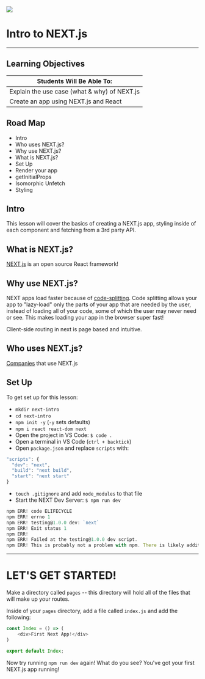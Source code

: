<img src="https://upload.wikimedia.org/wikipedia/commons/thumb/8/8e/Nextjs-logo.svg/1280px-Nextjs-logo.svg.png">

# Intro to NEXT.js
---

## Learning Objectives

| Students Will Be Able To: |
| --- |
| Explain the use case (what & why) of NEXT.js |
| Create an app using NEXT.js and React |

## Road Map

- Intro
- Who uses NEXT.js?
- Why use NEXT.js?
- What is NEXT.js?
- Set Up
- Render your app
- getInitialProps
- Isomorphic Unfetch
- Styling

## Intro

This lesson will cover the basics of creating a NEXT.js app, styling inside of each component and fetching from a 3rd party API.

## What is NEXT.js?

[NEXT.js](https://nextjs.org/) is an open source React framework!

## Why use NEXT.js?

NEXT apps load faster because of [code-splitting](https://reactjs.org/docs/code-splitting.html).  Code splitting allows your app to "lazy-load" only the parts of your app that are needed by the user, instead of loading all of your code, some of which the user may never need or see. This makes loading your app in the browser super fast!

Client-side routing in next is page based and intuitive.

## Who uses NEXT.js?

[Companies](https://nextjs.org/showcase) that use NEXT.js


## Set Up

To get set up for this lesson:

- `mkdir next-intro`
- `cd next-intro`
- `npm init -y` (`-y` sets defaults)
- `npm i react react-dom next`
- Open the project in VS Code: `$ code .`
- Open a terminal in VS Code (`ctrl + backtick`)
- Open `package.json` and replace `scripts` with:
```js
"scripts": {
  "dev": "next",
  "build": "next build",
  "start": "next start"
}
```
- `touch .gitignore` and add `node_modules` to that file
- Start the NEXT Dev Server: `$ npm run dev`

```js
npm ERR! code ELIFECYCLE
npm ERR! errno 1
npm ERR! testing@1.0.0 dev: `next`
npm ERR! Exit status 1
npm ERR! 
npm ERR! Failed at the testing@1.0.0 dev script.
npm ERR! This is probably not a problem with npm. There is likely additional logging output above.
```
---
# LET'S GET STARTED!

Make a directory called `pages` -- this directory will hold all of the files that will make up your routes.

Inside of your `pages` directory, add a file called `index.js` and add the following:
```js
const Index = () => (
    <div>First Next App!</div>
)

export default Index;
```

Now try running `npm run dev` again! What do you see? You've got your first NEXT.js app running!


